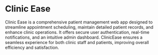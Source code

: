 # Clinic Ease

Clinic Ease is a comprehensive patient management web app designed to streamline appointment scheduling, maintain detailed patient records, and enhance clinic operations. It offers secure user authentication, real-time notifications, and an intuitive admin dashboard. ClinicEase ensures a seamless experience for both clinic staff and patients, improving overall efficiency and satisfaction.
